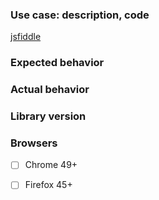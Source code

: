 ### Use case: description, code  

[jsfiddle](https://jsfiddle.net/tsayen/ojb1b31r/2/)

### Expected behavior

### Actual behavior

### Library version

### Browsers

- [ ] Chrome 49+  
- [ ] Firefox 45+  

